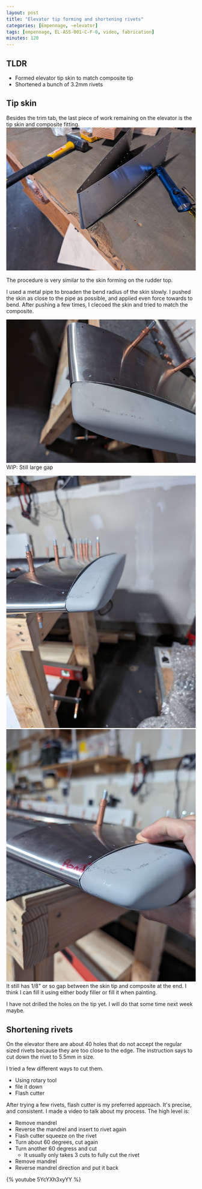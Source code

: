 ```yaml
---
layout: post
title: "Elevator tip forming and shortening rivets"
categories: [Empennage, ~elevator]
tags: [empennage, EL-ASS-001-C-F-0, video, fabrication]
minutes: 120
---
```


## TLDR

- Formed elevator tip skin to match composite tip
- Shortened a bunch of 3.2mm rivets

## Tip skin

Besides the trim tab, the last piece of work remaining on the elevator is the tip skin and composite fitting.
![before](/assets/img/20240225/before.jpg)

The procedure is very similar to the skin forming on the rudder top.

I used a metal pipe to broaden the bend radius of the skin slowly. I pushed the skin as close to the pipe as possible, and applied even force towards to bend. After pushing a few times, I clecoed the skin and tried to match the composite.

![wip](/assets/img/20240225/wip.jpg)
WIP: Still large gap

![finished](/assets/img/20240225/final.jpg)
![finished](/assets/img/20240225/final_2.jpg)
It still has 1/8" or so gap between the skin tip and composite at the end. I think I can fill it using either body filler or fill it when painting.

I have not drilled the holes on the tip yet. I will do that some time next week maybe.

## Shortening rivets

On the elevator there are about 40 holes that do not accept the regular sized rivets because they are too close to the edge. The instruction says to cut down the rivet to 5.5mm in size.

I tried a few different ways to cut them.

- Using rotary tool
- file it down
- Flash cutter

After trying a few rivets, flash cutter is my preferred approach. It's precise, and consistent. I made a video to talk about my process. The high level is:

- Remove mandrel
- Reverse the mandrel and insert to rivet again
- Flash cutter squeeze on the rivet
- Turn about 60 degrees, cut again
- Turn another 60 degress and cut
  - It usually only takes 3 cuts to fully cut the rivet
- Remove mandrel
- Reverse mandrel direction and put it back

{% youtube 5YcYXh3xyYY %}
